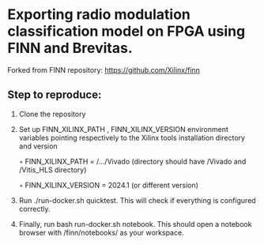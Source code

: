 # Exporting radio modulation classification model on FPGA using FINN and Brevitas.

Forked from FINN repository: https://github.com/Xilinx/finn

## Step to reproduce:
1. Clone the repository
2. Set up FINN_XILINX_PATH , FINN_XILINX_VERSION environment variables pointing respectively to the Xilinx tools installation directory and version

   ◦ FINN_XILINX_PATH = /.../Vivado (directory should have /Vivado and /Vitis_HLS directory)
   
   ◦ FINN_XILINX_VERSION = 2024.1 (or different version)

3. Run ./run-docker.sh quicktest. This will check if everything is configured correctly. 
4. Finally, run bash run-docker.sh notebook. This should open a notebook browser with /finn/notebooks/ as your workspace.
